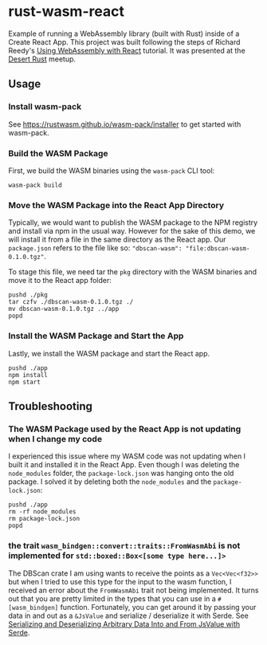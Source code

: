 # rust-wasm-react

Example of running a WebAssembly library (built with Rust) inside of a Create React App. This project was built following the steps of Richard Reedy's [Using WebAssembly with React](https://www.telerik.com/blogs/using-webassembly-with-react) tutorial. It was presented at the [Desert Rust](https://rust.azdevs.org/) meetup.

## Usage

### Install wasm-pack

See https://rustwasm.github.io/wasm-pack/installer to get started with wasm-pack.

### Build the WASM Package

First, we build the WASM binaries using the `wasm-pack` CLI tool:

```
wasm-pack build
```

### Move the WASM Package into the React App Directory

Typically, we would want to publish the WASM package to the NPM registry and install via npm in the usual way. However for the sake of this demo, we will install it from a file in the same directory as the React app. Our `package.json` refers to the file like so: `"dbscan-wasm": "file:dbscan-wasm-0.1.0.tgz"`.

To stage this file, we need tar the `pkg` directory with the WASM binaries and move it to the React app folder:

```
pushd ./pkg
tar czfv ./dbscan-wasm-0.1.0.tgz ./
mv dbscan-wasm-0.1.0.tgz ../app
popd
```

### Install the WASM Package and Start the App

Lastly, we install the WASM package and start the React app.

```
pushd ./app
npm install
npm start
```

## Troubleshooting

### The WASM Package used by the React App is not updating when I change my code

I experienced this issue where my WASM code was not updating when I built it and installed it in the React App. Even though I was deleting the `node_modules` folder, the `package-lock.json` was hanging onto the old package. I solved it by deleting both the `node_modules` and the `package-lock.json`:

```
pushd ./app
rm -rf node_modules
rm package-lock.json
popd
```

### the trait `wasm_bindgen::convert::traits::FromWasmAbi` is not implemented for `std::boxed::Box<[some type here...]>`

The DBScan crate I am using wants to receive the points as a `Vec<Vec<f32>>` but when I tried to use this type for the input to the wasm function, I received an error about the `FromWasmAbi` trait not being implemented. It turns out that you are pretty limited in the types that you can use in a `#[wasm_bindgen]` function. Fortunately, you can get around it by passing your data in and out as a `&JsValue` and serialize / deserialize it with Serde. See [Serializing and Deserializing Arbitrary Data Into and From JsValue with Serde](https://rustwasm.github.io/wasm-bindgen/reference/arbitrary-data-with-serde.html).
